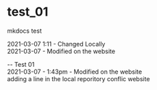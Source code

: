 # test_01
mkdocs test


2021-03-07  1:11 - Changed Locally <br>
2021-03-07 - Modified on the website

-- Test 01<br>
2021-03-07 - 1:43pm - Modified on the website<br>
adding a line in the local reporitory conflic website<br>
